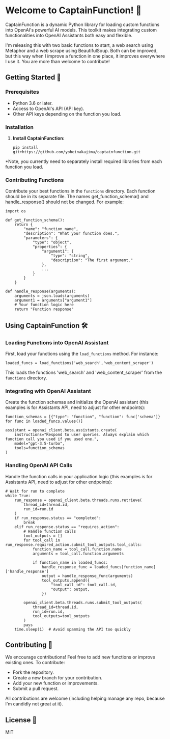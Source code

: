 # Welcome to CaptainFunction! 🚀

CaptainFunction is a dynamic Python library for loading custom functions into OpenAI's powerful AI models. This toolkit makes integrating custom functionalities into OpenAI Assistants both easy and flexible.

I'm releasing this with two basic functions to start, a web search using Metaphor and a web scrape using BeautifulSoup. Both can be improved, but this way when I improve a function in one place, it improves everywhere I use it. You are more than welcome to contribute!

## Getting Started 🌟

### Prerequisites

- Python 3.6 or later.
- Access to OpenAI's API (API key).
- Other API keys depending on the function you load.

### Installation

1. **Install CaptainFunction:**
   ```
   pip install git+https://github.com/yoheinakajima/captainfunction.git
   ```

*Note, you currently need to separately install required libraries from each function you load.

### Contributing Functions

Contribute your best functions in the `functions` directory. Each function should be in its separate file. The names get_function_schema() and handle_response() should not be changed. For example:
```
import os

def get_function_schema():
    return {
        "name": "function_name",
        "description": "What your function does.",
        "parameters": {
            "type": "object",
            "properties": {
                "argument1": {
                    "type": "string",
                    "description": "The first argument."
                },
                ...
            }
        }
    }

def handle_response(arguments):
    arguments = json.loads(arguments)
    argument1 = arguments["argument1"]
    # Your function logic here
    return "Function response"
```

## Using CaptainFunction 🛠️

### Loading Functions into OpenAI Assistant

First, load your functions using the `load_functions` method. For instance:
```
loaded_funcs = load_functions('web_search','web_content_scraper')
```

This loads the functions 'web_search' and 'web_content_scraper' from the `functions` directory.

### Integrating with OpenAI Assistant

Create the function schemas and initialize the OpenAI assistant (this examples is for Assistants API, need to adjust for other endpoints):
```
function_schemas = [{"type": "function", "function": func['schema']} for func in loaded_funcs.values()]

assistant = openai_client.beta.assistants.create(
    instructions="Respond to user queries. Always explain which function call you used if you used one.",
    model="gpt-3.5-turbo",
    tools=function_schemas
)
```

### Handling OpenAI API Calls

Handle the function calls in your application logic (this examples is for Assistants API, need to adjust for other endpoints):
```
# Wait for run to complete
while True:
    run_response = openai_client.beta.threads.runs.retrieve(
        thread_id=thread.id,
        run_id=run.id
    )
    if run_response.status == "completed":
        break
    elif run_response.status == "requires_action":
        # Handle function calls
        tool_outputs = []
        for tool_call in run_response.required_action.submit_tool_outputs.tool_calls:
            function_name = tool_call.function.name
            arguments = tool_call.function.arguments

            if function_name in loaded_funcs:
                handle_response_func = loaded_funcs[function_name]['handle_response']
                output = handle_response_func(arguments)
                tool_outputs.append({
                    "tool_call_id": tool_call.id,
                    "output": output,
                })

        openai_client.beta.threads.runs.submit_tool_outputs(
            thread_id=thread.id,
            run_id=run.id,
            tool_outputs=tool_outputs
        )
        pass
    time.sleep(1)  # Avoid spamming the API too quickly
```

## Contributing 🤝

We encourage contributions! Feel free to add new functions or improve existing ones. To contribute:

- Fork the repository.
- Create a new branch for your contribution.
- Add your new function or improvements.
- Submit a pull request.

All contributions are welcome (including helping manage any repo, because I'm candidly not great at it).

## License 📄

MIT
